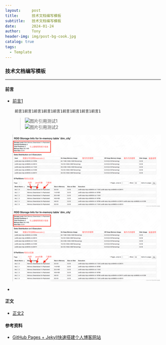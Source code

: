 ```yaml
---
layout:     post
title:      技术文档编写模板
subtitle:   技术文档编写模板
date:       2024-01-24
author:     Tony
header-img: img/post-bg-cook.jpg
catalog: true
tags:
  - Template
---
```


<h3 align="left"> 技术文档编写模板 </h3>

---------------

<h4 align="left"> 前言 </h4>

- [前言1]()
  ```.text
   前言1前言1前言1前言1前言1前言1前言1前言1前言1
  ```
  >![图片引用测试1](https://cdn.mos.cms.futurecdn.net/RdxhPVv8fAyM6oHsRgF6dH-650-80.png) <br>
  >![图片引用测试2](https://github.com/lj-michale/lj-michale.github.io/blob/main/_posts/imgs/00c2b41e64214c8a9ff3bd11a706cc16.png) <br>
 
  ![图片引用测试3](./imgs/0ae2bd887bc64e68b31ad50d42f2c628.png) <br>
  ![Alt text](./imgs/0ae2bd887bc64e68b31ad50d42f2c628.png)
- 
<h4 align="left"> 正文 </h4>

- [正文2]()


<h4 align="left"> 参考资料 </h4>

- [GitHub Pages + Jekyll快速搭建个人博客网站](https://blog.csdn.net/alnawang/article/details/132044345)



